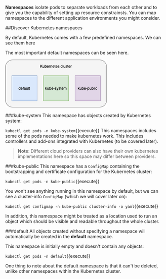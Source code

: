 **Namespaces** isolate pods to separate workloads from each other and to give you the capability of setting up resource constrainsts. You can map namespaces to the different application environments you might consider.

##Discover Kubernetes namespaces

By default, Kubernetes comes with a few predefined namespaces. We can see them here

The most important default namespaces can be seen here.

![Default Namespaces](./assets/default_spaces.png)

###kube-system
This namespace has objects created by Kubernetes system:

`kubectl get pods -n kube-system`{{execute}}
This namespaces includes some of the pods needed to make kubernetes work. This includes controllers and add-ons integrated with Kubernetes (to be covered later).

>**Note**: Different cloud providers can also have their own kubernetes implementations here so this space may differ between providers.

###kube-public
This namespace has a `ConfigMap` containing the bootstrapping and certificate configuration for the Kubernetes cluster:

`kubectl get pods -n kube-public`{{execute}}

You won't see anything running in this namespace by default, but we can see a cluster-info `ConfigMap` (which we will cover later on):

`kubectl get configmap -n kube-public cluster-info -o yaml`{{execute}}

In addition, this namespace might be treated as a location used to run an object which should be visible and readable throughout the whole cluster.

###default
All objects created without specifying a namespace will automatically be created in the **default** namespace.

This namespace is initially empty and doesn't contain any objects:

`kubectl get pods -n default`{{execute}}

One thing to note about the default namespace is that it can't be deleted, unlike other namespaces within the Kubernetes cluster.

